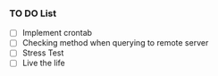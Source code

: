 ### TO DO List

- [ ] Implement crontab
- [ ] Checking method when querying to remote server
- [ ] Stress Test
- [ ] Live the life

